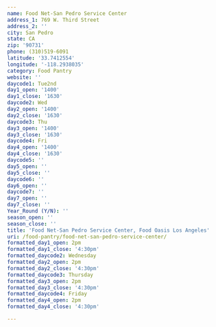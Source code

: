 ```yaml
---
name: Food Net-San Pedro Service Center
address_1: 769 W. Third Street
address_2: ''
city: San Pedro
state: CA
zip: '90731'
phone: (310)519-6091
latitude: '33.7412554'
longitude: '-118.2938035'
category: Food Pantry
website: ''
daycode1: Tue2nd
day1_open: '1400'
day1_close: '1630'
daycode2: Wed
day2_open: '1400'
day2_close: '1630'
daycode3: Thu
day3_open: '1400'
day3_close: '1630'
daycode4: Fri
day4_open: '1400'
day4_close: '1630'
daycode5: ''
day5_open: ''
day5_close: ''
daycode6: ''
day6_open: ''
daycode7: ''
day7_open: ''
day7_close: ''
Year_Round (Y/N): ''
season_open: ''
season_close: ''
title: 'Food Net-San Pedro Service Center, Food Oasis Los Angeles'
uri: /food-pantry/food-net-san-pedro-service-center/
formatted_day1_open: 2pm
formatted_day1_close: '4:30pm'
formatted_daycode2: Wednesday
formatted_day2_open: 2pm
formatted_day2_close: '4:30pm'
formatted_daycode3: Thursday
formatted_day3_open: 2pm
formatted_day3_close: '4:30pm'
formatted_daycode4: Friday
formatted_day4_open: 2pm
formatted_day4_close: '4:30pm'

---
```


